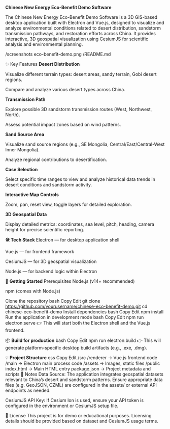 **Chinese New Energy Eco-Benefit Demo Software**

The Chinese New Energy Eco-Benefit Demo Software is a 3D GIS-based desktop application built with Electron and Vue.js, designed to visualize and analyze environmental conditions related to desert distribution, sandstorm transmission pathways, and restoration efforts across China.
It provides interactive, 3D geospatial visualization using CesiumJS for scientific analysis and environmental planning.

/screenshots
  eco-benefit-demo.png
/README.md

✨ Key Features
**Desert Distribution**

Visualize different terrain types: desert areas, sandy terrain, Gobi desert regions.

Compare and analyze various desert types across China.

**Transmission Path**

Explore possible 3D sandstorm transmission routes (West, Northwest, North).

Assess potential impact zones based on wind patterns.

**Sand Source Area**

Visualize sand source regions (e.g., SE Mongolia, Central/East/Central-West Inner Mongolia).

Analyze regional contributions to desertification.

**Case Selection**

Select specific time ranges to view and analyze historical data trends in desert conditions and sandstorm activity.

**Interactive Map Controls**

Zoom, pan, reset view, toggle layers for detailed exploration.

**3D Geospatial Data**

Display detailed metrics: coordinates, sea level, pitch, heading, camera height for precise scientific reporting.

**🛠 Tech Stack**
Electron — for desktop application shell

Vue.js — for frontend framework

CesiumJS — for 3D geospatial visualization

Node.js — for backend logic within Electron

🚀 **Getting Started**
Prerequisites
Node.js (v14+ recommended)

npm (comes with Node.js)

Clone the repository
bash
Copy
Edit
git clone https://github.com/yourusername/chinese-eco-benefit-demo.git
cd chinese-eco-benefit-demo
Install dependencies
bash
Copy
Edit
npm install
Run the application in development mode
bash
Copy
Edit
npm run electron:serve
👉 This will start both the Electron shell and the Vue.js frontend.

📦 **Build for production**
bash
Copy
Edit
npm run electron:build
👉 This will generate platform-specific desktop build artifacts (e.g., .exe, .dmg).

💡 **Project Structure**
css
Copy
Edit
/src
  /renderer   → Vue.js frontend code
  /main       → Electron main process code
  /assets     → Images, static files
/public
  index.html  → Main HTML entry
package.json  → Project metadata and scripts
📝 Notes
Data Source: The application integrates geospatial datasets relevant to China’s desert and sandstorm patterns. Ensure appropriate data files (e.g. GeoJSON, CZML) are configured in the assets/ or external API endpoints as needed.

CesiumJS API Key: If Cesium Ion is used, ensure your API token is configured in the environment or CesiumJS setup file.

📌 License
This project is for demo or educational purposes. Licensing details should be provided based on dataset and CesiumJS usage terms.
